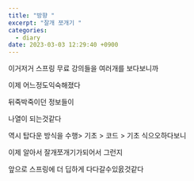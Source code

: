 ```yaml
---
title: "방향 "
excerpt: "잘개 쪼개기 "
categories:
  - diary
date: 2023-03-03 12:29:40 +0900
---
```






이거저거 스프링 무료 강의들을 여러개를 보다보니까

이제 어느정도익숙해졌다 

뒤죽박죽이던 정보들이

나열이 되는것같다

역시 탑다운 방식을 수행> 기초 > 코드 > 기초 식으오하다보니

이제 알아서 잘개쪼개기가되어서 그런지

앞으로 스프링에 더 딥하게 다다갈수있읈것같다



